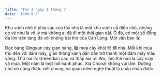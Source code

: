 ```yaml
---
title: 'Thứ 3 ngày 3 tháng 5'
date: '1994-5-3'
---
```


Khu vườn nhỏ ở phía sau của tòa nhà là một khu vườn cổ điển nhỏ, nhưng có vẻ như là vô lý mà không ai đã đi một thời gian dài. Ở đó, có một số đống đá lớn trên tảng đá với những bài thơ của Càn Long. Một văn bản là:

Đọc bảng Qingyun cày gian hàng, 锄 mưa cày khói 悯 悯 nhà. Mỗi khi mùa thu đến với đám mây, giao thông xanh dần dần trở thành một đám mây màu vàng. Thứ hai là: Greendian cao và thấp lúa mì Wo, làm thế nào là cày mây và mưa. Một năm là một nơi hạnh phúc, Xia Chunzi không vui lắm. Dường như nó cũng được viết chung, và quan niệm nghệ thuật là chấp nhận được.

